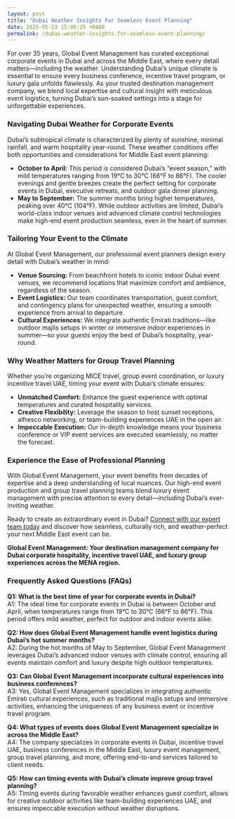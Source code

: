 ```yaml
---
layout: post
title: "Dubai Weather Insights For Seamless Event Planning"
date: 2025-05-23 15:06:25 +0400
permalink: /dubai-weather-insights-for-seamless-event-planning/
---
```

For over 35 years, Global Event Management has curated exceptional corporate events in Dubai and across the Middle East, where every detail matters—including the weather. Understanding Dubai’s unique climate is essential to ensure every business conference, incentive travel program, or luxury gala unfolds flawlessly. As your trusted destination management company, we blend local expertise and cultural insight with meticulous event logistics, turning Dubai’s sun-soaked settings into a stage for unforgettable experiences.

### Navigating Dubai Weather for Corporate Events

Dubai’s subtropical climate is characterized by plenty of sunshine, minimal rainfall, and warm hospitality year-round. These weather conditions offer both opportunities and considerations for Middle East event planning:

- **October to April:** This period is considered Dubai’s “event season,” with mild temperatures ranging from 19°C to 30°C (66°F to 86°F). The cooler evenings and gentle breezes create the perfect setting for corporate events in Dubai, executive retreats, and outdoor gala dinner planning.
- **May to September:** The summer months bring higher temperatures, peaking over 40°C (104°F). While outdoor activities are limited, Dubai’s world-class indoor venues and advanced climate control technologies make high-end event production seamless, even in the heart of summer.

### Tailoring Your Event to the Climate

At Global Event Management, our professional event planners design every detail with Dubai’s weather in mind:

- **Venue Sourcing:** From beachfront hotels to iconic indoor Dubai event venues, we recommend locations that maximize comfort and ambiance, regardless of the season.
- **Event Logistics:** Our team coordinates transportation, guest comfort, and contingency plans for unexpected weather, ensuring a smooth experience from arrival to departure.
- **Cultural Experiences:** We integrate authentic Emirati traditions—like outdoor majlis setups in winter or immersive indoor experiences in summer—so your guests enjoy the best of Dubai’s hospitality, year-round.

### Why Weather Matters for Group Travel Planning

Whether you’re organizing MICE travel, group event coordination, or luxury incentive travel UAE, timing your event with Dubai’s climate ensures:

- **Unmatched Comfort:** Enhance the guest experience with optimal temperatures and curated hospitality services.
- **Creative Flexibility:** Leverage the season to host sunset receptions, alfresco networking, or team-building experiences UAE in the open air.
- **Impeccable Execution:** Our in-depth knowledge means your business conference or VIP event services are executed seamlessly, no matter the forecast.

### Experience the Ease of Professional Planning

With Global Event Management, your event benefits from decades of expertise and a deep understanding of local nuances. Our high-end event production and group travel planning teams blend luxury event management with precise attention to every detail—including Dubai’s ever-inviting weather.

Ready to create an extraordinary event in Dubai? [Connect with our expert team today](https://geventm.com/) and discover how seamless, culturally rich, and weather-perfect your next Middle East event can be.

**Global Event Management: Your destination management company for Dubai corporate hospitality, incentive travel UAE, and luxury group experiences across the MENA region.**

### Frequently Asked Questions (FAQs)

**Q1: What is the best time of year for corporate events in Dubai?**  
A1: The ideal time for corporate events in Dubai is between October and April, when temperatures range from 19°C to 30°C (66°F to 86°F). This period offers mild weather, perfect for outdoor and indoor events alike.

**Q2: How does Global Event Management handle event logistics during Dubai’s hot summer months?**  
A2: During the hot months of May to September, Global Event Management leverages Dubai’s advanced indoor venues with climate control, ensuring all events maintain comfort and luxury despite high outdoor temperatures.

**Q3: Can Global Event Management incorporate cultural experiences into business conferences?**  
A3: Yes, Global Event Management specializes in integrating authentic Emirati cultural experiences, such as traditional majlis setups and immersive activities, enhancing the uniqueness of any business event or incentive travel program.

**Q4: What types of events does Global Event Management specialize in across the Middle East?**  
A4: The company specializes in corporate events in Dubai, incentive travel UAE, business conferences in the Middle East, luxury event management, group travel planning, and more, offering end-to-end services tailored to client needs.

**Q5: How can timing events with Dubai’s climate improve group travel planning?**  
A5: Timing events during favorable weather enhances guest comfort, allows for creative outdoor activities like team-building experiences UAE, and ensures impeccable execution without weather disruptions.

<script type="application/ld+json">
{
  "@context": "https://schema.org",
  "@type": "BlogPosting",
  "headline": "Dubai Weather Insights For Seamless Event Planning",
  "description": "Discover how Global Event Management leverages Dubai’s unique climate for flawless corporate events, incentive travel, and luxury galas across the Middle East.",
  "author": {
    "@type": "Person",
    "name": "Global Event Management"
  },
  "publisher": {
    "@type": "Organization",
    "name": "Global Event Management",
    "logo": {
      "@type": "ImageObject",
      "url": "https://geventm.com/logo.png"
    }
  },
  "datePublished": "2024-06-01",
  "mainEntityOfPage": {
    "@type": "WebPage",
    "@id": "https://geventm.com/blog/dubai-weather-insights"
  },
  "keywords": "Middle East event planning, corporate events in Dubai, destination management company, incentive travel UAE, business conferences Middle East, luxury event management, group travel planning, event logistics, cultural experiences, Dubai corporate hospitality"
}
</script>

<script type="application/ld+json">
{
  "@context": "https://schema.org",
  "@type": "FAQPage",
  "mainEntity": [
    {
      "@type": "Question",
      "name": "What is the best time of year for corporate events in Dubai?",
      "acceptedAnswer": {
        "@type": "Answer",
        "text": "The ideal time for corporate events in Dubai is between October and April, when temperatures range from 19°C to 30°C (66°F to 86°F). This period offers mild weather, perfect for outdoor and indoor events alike."
      }
    },
    {
      "@type": "Question",
      "name": "How does Global Event Management handle event logistics during Dubai’s hot summer months?",
      "acceptedAnswer": {
        "@type": "Answer",
        "text": "During the hot months of May to September, Global Event Management leverages Dubai’s advanced indoor venues with climate control, ensuring all events maintain comfort and luxury despite high outdoor temperatures."
      }
    },
    {
      "@type": "Question",
      "name": "Can Global Event Management incorporate cultural experiences into business conferences?",
      "acceptedAnswer": {
        "@type": "Answer",
        "text": "Yes, Global Event Management specializes in integrating authentic Emirati cultural experiences, such as traditional majlis setups and immersive activities, enhancing the uniqueness of any business event or incentive travel program."
      }
    },
    {
      "@type": "Question",
      "name": "What types of events does Global Event Management specialize in across the Middle East?",
      "acceptedAnswer": {
        "@type": "Answer",
        "text": "The company specializes in corporate events in Dubai, incentive travel UAE, business conferences in the Middle East, luxury event management, group travel planning, and more, offering end-to-end services tailored to client needs."
      }
    },
    {
      "@type": "Question",
      "name": "How can timing events with Dubai’s climate improve group travel planning?",
      "acceptedAnswer": {
        "@type": "Answer",
        "text": "Timing events during favorable weather enhances guest comfort, allows for creative outdoor activities like team-building experiences UAE, and ensures impeccable execution without weather disruptions."
      }
    }
  ]
}
</script>
